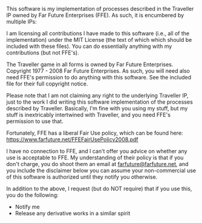 This software is my implementation of processes described in the Traveller IP owned by Far Future Enterprises (FFE). As such, it is encumbered by multiple IPs:

I am licensing all contributions I have made to this software (i.e., all of the implementation) under the MIT License (the text of which which should be included with these files). You can do essentially anything with my contributions (but not FFE's).

The Traveller game in all forms is owned by Far Future Enterprises. Copyright 1977 - 2008 Far Future Enterprises. As such, you will need also need FFE's permission to do anything with this software. See the included file for their full copyright notice.

Please note that I am not claiming any right to the underlying Traveller IP, just to the work I did writing this software implementation of the processes described by Traveller. Basically, I'm fine with you using my stuff, but my stuff is inextricably intertwined with Traveller, and you need FFE's permission to use that.

Fortunately, FFE has a liberal Fair Use policy, which can be found here: https://www.farfuture.net/FFEFairUsePolicy2008.pdf

I have no connection to FFE, and I can't offer you advice on whether any use is acceptable to FFE. My understanding of their policy is that if you don't charge, you do shoot them an email at farfuture@farfuture.net, and you include the disclaimer below you can assume your non-commercial use of this software is authorized until they notify you otherwise.




In addition to the above, I request (but do NOT require) that if you use this, you do the following:
 - Notify me
 - Release any derivative works in a similar spirit